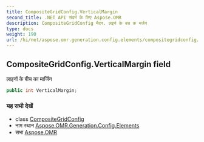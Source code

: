 ```yaml
---
title: CompositeGridConfig.VerticalMargin
second_title: .NET API संदर्भ के लिए Aspose.OMR
description: CompositeGridConfig मैदन. लइनं के बच क मर्जन
type: docs
weight: 190
url: /hi/net/aspose.omr.generation.config.elements/compositegridconfig/verticalmargin/
---
```

## CompositeGridConfig.VerticalMargin field

लाइनों के बीच का मार्जिन

```csharp
public int VerticalMargin;
```

### यह सभी देखें

* class [CompositeGridConfig](../)
* नाम स्थान [Aspose.OMR.Generation.Config.Elements](../../compositegridconfig/)
* सभा [Aspose.OMR](../../../)


